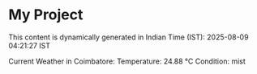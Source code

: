 # My Project

This content is dynamically generated in Indian Time (IST): 2025-08-09 04:21:27 IST


Current Weather in Coimbatore:
Temperature: 24.88 °C
Condition: mist
